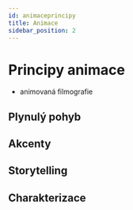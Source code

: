 ```yaml
---
id: animaceprincipy
title: Animace
sidebar_position: 2
---
```


# Principy animace

- animovaná filmografie

## Plynulý pohyb

## Akcenty

## Storytelling

## Charakterizace
